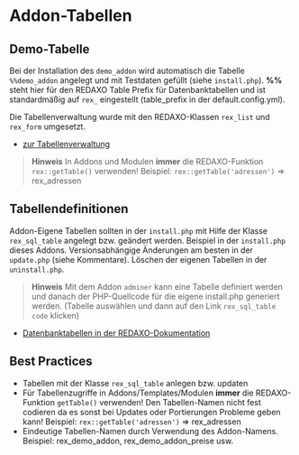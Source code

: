 # Addon-Tabellen

## Demo-Tabelle
Bei der Installation des `demo_addon` wird automatisch die Tabelle `%%demo_addon` angelegt und mit Testdaten gefüllt (siehe `install.php`).
**%%** steht hier für den REDAXO Table Prefix für Datenbanktabellen und ist standardmäßig auf `rex_` eingestellt (table_prefix in der default.config.yml).

Die Tabellenverwaltung wurde mit den REDAXO-Klassen `rex_list` und `rex_form` umgesetzt.

* [zur Tabellenverwaltung](?page=demo_addon/tables/updatetable)

> **Hinweis** In Addons und Modulen **immer** die REDAXO-Funktion `rex::getTable()` verwenden!
> Beispiel: `rex::getTable('adressen')` => rex_adressen

## Tabellendefinitionen

Addon-Eigene Tabellen sollten in der `install.php` mit Hilfe der Klasse `rex_sql_table` angelegt bzw. geändert werden.
Beispiel in der `install.php` dieses Addons. Versionsabhängige Änderungen am besten in der `update.php` (siehe Kommentare). Löschen der eigenen Tabellen in der `uninstall.php`.

> **Hinweis** Mit dem Addon `adminer` kann eine Tabelle definiert werden und danach der PHP-Quellcode für die eigene install.php generiert werden. (Tabelle auswählen und dann auf den Link `rex_sql_table code` klicken)

* [Datenbanktabellen in der REDAXO-Dokumentation](https://redaxo.org/doku/master/datenbank-tabellen)

## Best Practices

* Tabellen mit der Klasse `rex_sql_table` anlegen bzw. updaten
* Für Tabellenzugriffe in Addons/Templates/Modulen **immer** die REDAXO-Funktion `getTable()` verwenden! Den Tabellen-Namen nicht fest codieren da es sonst bei Updates oder Portierungen Probleme geben kann!
Beispiel: `rex::getTable('adressen')` => rex_adressen
* Eindeutige Tabellen-Namen durch Verwendung des Addon-Namens. Beispiel: rex_demo_addon, rex_demo_addon_preise usw.
